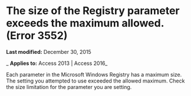 
# The size of the Registry parameter exceeds the maximum allowed. (Error 3552)

 **Last modified:** December 30, 2015

 _ **Applies to:** Access 2013 | Access 2016_

Each parameter in the Microsoft Windows Registry has a maximum size. The setting you attempted to use exceeded the allowed maximum. Check the size limitation for the parameter you are setting.

